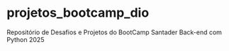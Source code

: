 # projetos_bootcamp_dio
Repositório de Desafios e Projetos do BootCamp Santader Back-end com Python 2025
